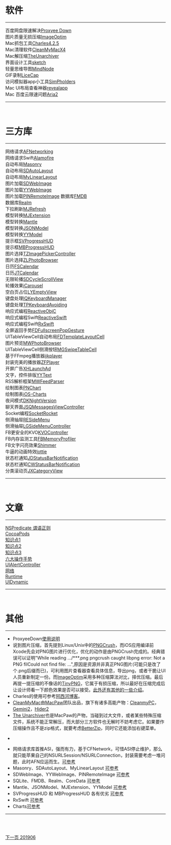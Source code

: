

# 软件

----

>
百度网盘限速解决[Proxyee Down](https://www.lanzous.com/i4dcudc)<br>
图片质量无损压缩[ImageOptim](https://www.lanzous.com/i4dd3wf)<br>
Mac抓包工具[Charles4.2.5](https://www.lanzous.com/i4dd8yh)<br>
Mac清理软件[CleanMyMacX4](https://www.lanzous.com/i4dddoh)<br>
Mac解压缩[TheUnarchiver](https://www.lanzous.com/i4detza)<br>
界面设计工具[sketch](http://www.sketchcn.com/)<br>
轻量思维导图[MindNode](https://www.lanzous.com/i4dr48b)<br>
GIF录制[LiceCap](https://www.lanzous.com/i4dr9yh)<br>
访问模拟器app小工具[SimPholders](https://simpholders.com/)<br>
Mac UI布局查看神器[revealapp](https://revealapp.com/)<br>
Mac 百度云限速问题[Aria2](https://github.com/yangshun1029/aria2gui)<br>

----
<br>


# 三方库
 
----

>
网络请求[AFNetworking](https://github.com/AFNetworking/AFNetworking)<br>
网络请求Swift[Alamofire](https://github.com/Alamofire/Alamofire)<br>
自动布局[Masonry](https://github.com/SnapKit/Masonry)<br>
自动布局[SDAutoLayout](https://github.com/gsdios/SDAutoLayout)<br>
自动布局[MyLinearLayout](https://github.com/youngsoft/MyLinearLayout)<br>
图片加载[SDWebImage](https://github.com/SDWebImage/SDWebImage)<br>
图片加载[YYWebImage](https://github.com/ibireme/YYWebImage)<br>
图片加载[PINRemoteImage](https://github.com/pinterest/PINRemoteImage)
数据库[FMDB](https://github.com/ccgus/fmdb)<br>
数据库[Realm](https://github.com/realm/realm-cocoa)<br>
下拉刷新[MJRefresh](https://github.com/CoderMJLee/MJRefresh)<br>
模型转换[MJExtension](https://github.com/CoderMJLee/MJExtension)<br>
模型转换[Mantle](https://github.com/Mantle/Mantle)<br>
模型转换[JSONModel](https://github.com/jsonmodel/jsonmodel)<br>
模型转换[YYModel](https://github.com/ibireme/YYModel)<br>
提示框[SVProgressHUD](https://github.com/SVProgressHUD/SVProgressHUD)<br>
提示框[MBProgressHUD](https://github.com/jdg/MBProgressHUD)<br>
图片选择[TZImagePickerController](https://github.com/banchichen/TZImagePickerController)<br>
图片选择[ZLPhotoBrowser](https://github.com/longitachi/ZLPhotoBrowser)<br>
日历[FSCalendar](https://github.com/WenchaoD/FSCalendar)<br>
日历[JTCalendar](https://github.com/jonathantribouharet/JTCalendar)<br>
无限轮播[SDCycleScrollView](https://github.com/gsdios/SDCycleScrollView)<br>
轮播效果[iCarousel](https://github.com/nicklockwood/iCarousel)<br>
空白页占位[LYEmptyView](https://github.com/dev-liyang/LYEmptyView)<br>
键盘处理[IQKeyboardManager](https://github.com/hackiftekhar/IQKeyboardManager)<br>
键盘处理[TPKeyboardAvoiding](https://github.com/michaeltyson/TPKeyboardAvoiding)<br>
响应式编程[ReactiveObjC](https://github.com/ReactiveCocoa/ReactiveObjC)<br>
响应式编程Swift[ReactiveSwift](https://github.com/ReactiveCocoa/ReactiveSwift)<br>
响应式编程Swift[RxSwift](https://github.com/ReactiveX/RxSwift)<br>
全屏返回手势[FDFullscreenPopGesture](https://github.com/forkingdog/FDFullscreenPopGesture)<br>
UITableViewCell自动布局[FDTemplateLayoutCell](https://github.com/forkingdog/UITableView-FDTemplateLayoutCell)<br>
图片预览[MWPhotoBrowser](https://github.com/mwaterfall/MWPhotoBrowser)<br>
UITableViewCell侧滑按钮[MGSwipeTableCell](https://github.com/MortimerGoro/MGSwipeTableCell)<br>
基于FFmpeg播放器[ijkplayer](https://github.com/Bilibili/ijkplayer)<br>
封装完美的播放器[ZFPlayer](https://github.com/renzifeng/ZFPlayer)<br>
开屏广告[XHLaunchAd](https://github.com/CoderZhuXH/XHLaunchAd)<br>
文字，控件排版[YYText](https://github.com/ibireme/YYText)<br>
RSS解析框架[MWFeedParser](https://github.com/mwaterfall/MWFeedParser)<br>
绘制图表[PNChart](https://github.com/kevinzhow/PNChart)<br>
绘制图表[iOS-Charts](https://github.com/danielgindi/Charts)<br>
夜间模式[DKNightVersion](https://github.com/Draveness/DKNightVersion)<br>
聊天界面[JSQMessagesViewController](https://github.com/jessesquires/JSQMessagesViewController)<br>
Socket编程[SocketRocket](https://github.com/facebook/SocketRocket)<br>
侧滑抽屉[RESideMenu](https://github.com/romaonthego/RESideMenu)<br>
侧滑抽屉[LGSideMenuController](https://github.com/Friend-LGA/LGSideMenuController)<br>
FB更安全的KVO[KVOController](https://github.com/facebook/KVOController)<br>
FB内存监测工具[FBMemoryProfiler](https://github.com/facebook/FBMemoryProfiler)<br>
FB文字闪亮效果[Shimmer](https://github.com/facebook/Shimmer)<br>
牛逼的动画特效[lottie](https://github.com/airbnb/lottie-ios)<br>
状态栏通知[JDStatusBarNotification](https://github.com/calimarkus/JDStatusBarNotification)<br>
状态栏通知[CWStatusBarNotification](https://github.com/cezarywojcik/CWStatusBarNotification)<br>
分类滚动页[JXCategoryView](https://github.com/pujiaxin33/JXCategoryView)<br>

----
<br>


# 文章

----

>
[NSPredicate 谓语正则](https://www.jianshu.com/p/d4ebcd45cb2f)<br>
[CocoaPods](https://www.jianshu.com/p/b59ad9be542c)<br>
[知识点1](https://www.jianshu.com/p/4d4ac1a67086)<br>
[知识点2](https://www.jianshu.com/p/0346bc41a526)<br>
[知识点3](https://www.jianshu.com/p/fb6825244b83)<br>
[六大操作手势](https://www.jianshu.com/p/128d8f52aa91)<br>
[UIAlertController](https://www.jianshu.com/p/0f7c54903579)<br>
[网络](https://www.jianshu.com/p/24ed386773b2)<br>
[Runtime](https://www.jianshu.com/p/59729531c12d)<br>
[UIDynamic](https://www.jianshu.com/p/17ef459a4300)<br>

----
<br>


# 其他
 
----

>
* ProxyeeDown[使用说明](https://github.com/proxyee-down-org/proxyee-down/wiki/使用教程)<br>
* 说到图片压缩，首先提到Linux/Unix中的[PNGCrush](https://baike.baidu.com/item/Pngcrush/17398842)，而iOS应用编译前Xcode先会对PNG图片进行优化，优化的动作是由PNGCrush完成的。经典错误可以证明"While reading .../***.png pngcrush caught libpng error: Not a PNG filCould not find file: ...",原因是资源并非真正PNG图片(可能只是改了个.png后缀而已)，可利用图片查看器查看具体信息，导出png，或者干脆让UI人员重新制定一份。而[ImageOptim](https://imageoptim.com/mac)采用多种压缩算法对比，择优压缩。最后再提一提压缩的不像话的[TinyPNG](https://tinypng.com/)，它属于有损压缩，所以最好在压缩完成后让设计师看一下颜色效果是否可以接受。[此外还有其他的一些介绍](https://www.25xt.com/appdesign/16477.html)。
* Charles的使用可参考[阿西河博客](https://www.axihe.com/charles/charles/tutorial.html)。
* [CleanMyMac](http://www.mycleanmymac.com/)由[MacPaw](https://macpaw.com/)团队出品，旗下有诸多高能产物：[CleanmyPC](https://macpaw.com/cleanmypc)，[Gemini2](https://macpaw.com/gemini)，[Hider2](https://macpaw.com/hider)
* [The Unarchiver](https://macpaw.com/the-unarchiver)也是MacPaw的产物，当碰到过大文件，或者某些特殊压缩文件，系统不能正常解压，而大部分三方软件也无解时不妨考虑它。如果要作压缩操作且不是zip格式，就要考虑[BetterZip](http://www.betterzipcn.com/)，同时它还能添加右键菜单。

-
>
* 网络请求库首推ASI，强而有力，基于CFNetwork，可惜ASI停止维护，那么就只能苹果自己的NSURLSession/NSURLConnection，封装需要考虑一堆问题，此时AFN应运而生。[可参考](https://www.jianshu.com/p/24ed386773b2)
* Masonry、SDAutoLayout、MyLinearLayout [可参考](https://blog.csdn.net/u012411480/article/details/78034038)
* SDWebImage、YYWebImage、PINRemoteImage [可参考](https://blog.csdn.net/cool720/article/details/79405508)
* SQLite、FMDB、Realm、CoreData [可参考](https://www.jianshu.com/p/63eb713d9c76)
* Mantle、JSONModel、MJExtension、YYModel [可参考](https://www.jianshu.com/p/a0e57713f465)
* SVProgressHUD 和 MBProgressHUD 各有优劣 [可参考](https://my.oschina.net/ios122/blog/507807?fromerr=3thxLmMS)
* RxSwift [可参考](https://www.jianshu.com/p/f61a5a988590)
* Charts[可参考](https://www.jianshu.com/p/524036c43534)

----
<br>
<br>

[下一页 201906](https://github.com/starainDou/DDYDayly/blob/master/2019/201905.md)










